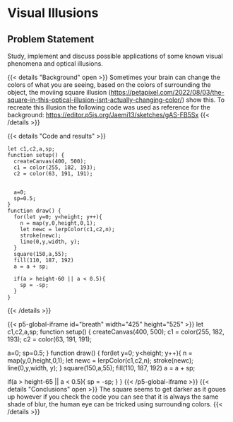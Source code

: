 # Visual Illusions

## Problem Statement

Study, implement and discuss possible applications of some known visual phenomena and optical illusions.



{{< details "Background" open >}}
Sometimes your brain can change the colors of what you are seeing, based on the colors of surrounding the object, the moviing square illusion (https://petapixel.com/2022/08/03/the-square-in-this-optical-illusion-isnt-actually-changing-color/) show this. To recreate this illusion the following code was used as reference for the background: https://editor.p5js.org/Jaemi13/sketches/gAS-FB5Sx
{{< /details >}}

{{< details "Code and results" >}}
```tpl
let c1,c2,a,sp;
function setup() {
  createCanvas(400, 500);
  c1 = color(255, 182, 193);
  c2 = color(63, 191, 191);
  
  
  a=0;
  sp=0.5;
}
function draw() {
  for(let y=0; y<height; y++){
    n = map(y,0,height,0,1);
    let newc = lerpColor(c1,c2,n);
    stroke(newc);
    line(0,y,width, y);
  }
  square(150,a,55);
  fill(110, 187, 192)
  a = a + sp;
 
  if(a > height-60 || a < 0.5){
    sp = -sp;
  }
}

```
{{< /details >}}


{{< p5-global-iframe id="breath" width="425" height="525" >}}
let c1,c2,a,sp;
function setup() {
  createCanvas(400, 500);
  c1 = color(255, 182, 193);
  c2 = color(63, 191, 191);
  
  
  a=0;
  sp=0.5;
}
function draw() {
  for(let y=0; y<height; y++){
    n = map(y,0,height,0,1);
    let newc = lerpColor(c1,c2,n);
    stroke(newc);
    line(0,y,width, y);
  }
  square(150,a,55);
  fill(110, 187, 192)
  a = a + sp;
 
  if(a > height-65 || a < 0.5){
    sp = -sp;
  }
}
{{< /p5-global-iframe  >}}
{{< details "Conclusions" open >}}
The square seems to get darker as it goues up however if you check the code you can see that it is always the same shade of blur, the human eye can be tricked using surrounding colors.
{{< /details >}}